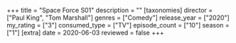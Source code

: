 +++
title = "Space Force S01"
description = ""
[taxonomies]
director = ["Paul King", "Tom Marshall"] 
genres = ["Comedy"]
release_year = ["2020"]
my_rating = ["3"]
consumed_type = ["TV"]
episode_count = ["10"]
season = ["1"]
[extra]
date = 2020-06-03
reviewed = false
+++
